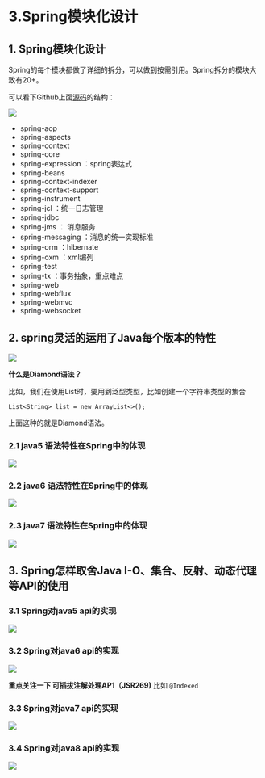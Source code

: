 # 3.Spring模块化设计



## 1. Spring模块化设计
Spring的每个模块都做了详细的拆分，可以做到按需引用。Spring拆分的模块大致有20+。

可以看下Github上面[源码](https://github.com/spring-projects/spring-framework)的结构：

![](https://oscimg.oschina.net/oscnet/up-edb33a19efce10fcb573a84ac8d106fb88b.png)




- spring-aop 
- spring-aspects 
- spring-context 
- spring-core 
- spring-expression ：spring表达式
- spring-beans
- spring-context-indexer 
- spring-context-support 
- spring-instrument 
- spring-jcl ：统一日志管理
- spring-jdbc
- spring-jms ： 消息服务
- spring-messaging ：消息的统一实现标准
- spring-orm ：hibernate
- spring-oxm ：xml编列
- spring-test 
- spring-tx ：事务抽象，重点难点
- spring-web 
- spring-webflux 
- spring-webmvc 
- spring-websocket


## 2. spring灵活的运用了Java每个版本的特性

![](https://oscimg.oschina.net/oscnet/up-94b2d581a5c3d5e7f92ea261ebcd4e5b76b.png)


**什么是Diamond语法？**

比如，我们在使用List时，要用到泛型类型，比如创建一个字符串类型的集合

```
List<String> list = new ArrayList<>();
```

上面这种的就是Diamond语法。



### 2.1 java5 语法特性在Spring中的体现

![](https://oscimg.oschina.net/oscnet/up-8c7bd0c0826ba6bb4b5b46794e7fe50e057.png)


### 2.2 java6 语法特性在Spring中的体现

![](https://oscimg.oschina.net/oscnet/up-b29ca73d324faa1d1e2ba6b65bb0e193c54.png)


### 2.3 java7 语法特性在Spring中的体现

![](https://oscimg.oschina.net/oscnet/up-868e81935a3d975cff00b65091326b38ace.png)





## 3. Spring怎样取舍Java I-O、集合、反射、动态代理等API的使用

### 3.1 Spring对java5 api的实现

![](https://oscimg.oschina.net/oscnet/up-9b66807f46f9fa13cf4236e5ee388414855.png)

### 3.2 Spring对java6 api的实现

![](https://oscimg.oschina.net/oscnet/up-e10fe8cdba8a58060f388fc123a8007dd47.png)


**重点关注一下 可插拔注解处理AP1（JSR269)**  比如 `@Indexed`

### 3.3 Spring对java7 api的实现

![](https://oscimg.oschina.net/oscnet/up-02171c0a6cc8393abc2cf7e1b0444861536.png)

### 3.4 Spring对java8 api的实现

![](https://oscimg.oschina.net/oscnet/up-db81e736ba92d9ee337261c487aeeb907fd.png)











